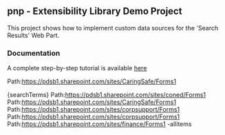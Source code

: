 ## pnp - Extensibility Library Demo Project

This project shows how to implement custom data sources for the 'Search Results' Web Part.

### Documentation

A complete step-by-step tutorial is available [here](https://microsoft-search.github.io/pnp-modern-search/extensibility/)


Path:https://pdsb1.sharepoint.com/sites/CaringSafe/Forms1



{searchTerms}
Path:https://pdsb1.sharepoint.com/sites/coned/Forms1
Path:https://pdsb1.sharepoint.com/sites/CaringSafe/Forms1
Path:https://pdsb1.sharepoint.com/sites/corpsupport/Forms1
Path:https://pdsb1.sharepoint.com/sites/corpsupport/Forms1
Path:https://pdsb1.sharepoint.com/sites/finance/Forms1
-allitems